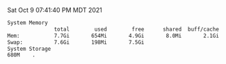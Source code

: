 Sat Oct  9 07:41:40 PM MDT 2021
```bash
System Memory
               total        used        free      shared  buff/cache   available
Mem:           7.7Gi       654Mi       4.9Gi       8.0Mi       2.1Gi       6.7Gi
Swap:          7.6Gi       198Mi       7.5Gi
System Storage
680M	.
```
```bash
